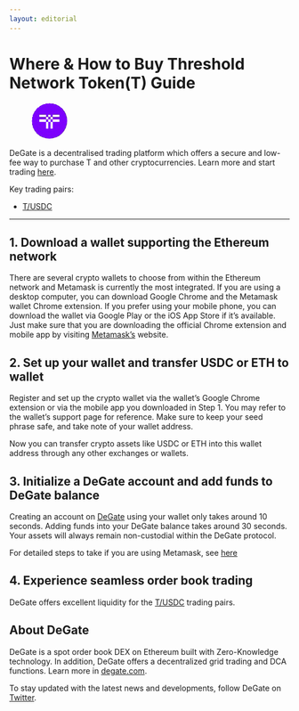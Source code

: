 ```yaml
---
layout: editorial
---
```


# Where & How to Buy Threshold Network Token(T) Guide

<figure><img src="../.gitbook/assets/t_0xcdf7028ceab81fa0c6971208e83fa7872994bee51723012979391.jpg" alt="T" width="64" style="border-radius: 50%;"><figcaption></figcaption></figure>

DeGate is a decentralised trading platform which offers a secure and low-fee way to purchase T and other cryptocurrencies. Learn more and start trading [here](https://app.degate.com/trade/USDC/0xcdf7028ceab81fa0c6971208e83fa7872994bee5?utm_source=howtobuy).&#x20;

Key trading pairs:

* [T/USDC](https://app.degate.com/trade/USDC/0xcdf7028ceab81fa0c6971208e83fa7872994bee5?utm_source=howtobuy)

***

## 1. Download a wallet supporting the Ethereum network

There are several crypto wallets to choose from within the Ethereum network and Metamask is currently the most integrated. If you are using a desktop computer, you can download Google Chrome and the Metamask wallet Chrome extension. If you prefer using your mobile phone, you can download the wallet via Google Play or the iOS App Store if it’s available. Just make sure that you are downloading the official Chrome extension and mobile app by visiting [Metamask’s](https://metamask.io/) website.

## 2. Set up your wallet and transfer USDC or ETH to wallet

Register and set up the crypto wallet via the wallet’s Google Chrome extension or via the mobile app you downloaded in Step 1. You may refer to the wallet’s support page for reference. Make sure to keep your seed phrase safe, and take note of your wallet address.&#x20;

Now you can transfer crypto assets like USDC or ETH into this wallet address through any other exchanges or wallets.

## 3. Initialize a DeGate account and add funds to DeGate balance

Creating an account on [DeGate](https://app.degate.com/?utm_source=T_howtobuy) using your wallet only takes around 10 seconds. Adding funds into your DeGate balance takes around 30 seconds. Your assets will always remain non-custodial within the DeGate protocol.

For detailed steps to take if you are using Metamask, see [here](https://docs.degate.com/v/product_en/main-features/wallet-connectivity/metamask)

## 4. Experience seamless order book trading

DeGate offers excellent liquidity for the [T/USDC](https://app.degate.com/trade/USDC/0xcdf7028ceab81fa0c6971208e83fa7872994bee5?utm_source=howtobuy) trading pairs.&#x20;

## About DeGate

DeGate is a spot order book DEX on Ethereum built with Zero-Knowledge technology. In addition, DeGate offers a decentralized grid trading and DCA functions. Learn more in [degate.com](https://degate.com/?utm_source=T_howtobuy).

To stay updated with the latest news and developments, follow DeGate on [Twitter](https://twitter.com/degatedex).
